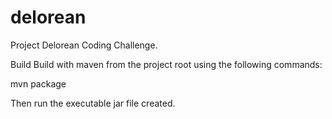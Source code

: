 # delorean
Project Delorean Coding Challenge.

Build
Build with maven from the project root using the following commands:

mvn package

Then run the executable jar file created.

